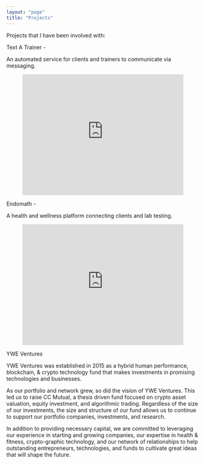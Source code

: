 ```yaml
---
layout: "page"
title: "Projects"
---
```


Projects that I have been involved with: 


Text A Trainer - 

An automated service for clients and trainers to communicate via messaging. 

<center>
<iframe width="420" height="315" src="https://www.youtube.com/embed/aDGeGjCEnGs" frameborder="0" allowfullscreen></iframe>
</center>


Endomath - 

A health and wellness platform connecting clients and lab testing. 

<center>
<iframe width="420" height="315" src="https://www.youtube.com/embed/tqd3HSHVWxQ" frameborder="0" allowfullscreen></iframe>
</center>


YWE Ventures

YWE Ventures was established in 2015 as a hybrid human performance, blockchain, & crypto technology fund that makes investments in promising technologies and businesses.

As our portfolio and network grew, so did the vision of YWE Ventures. This led us to raise CC Mutual, a thesis driven fund focused on crypto asset valuation, equity investment,  and algorithmic trading. Regardless of the size of our investments, the size and structure of our fund allows us to continue to support our portfolio companies, investments, and research.

In addition to providing necessary capital, we are committed to leveraging our experience in starting and growing companies, our expertise in health & fitness, crypto-graphic technology, and our network of relationships to help outstanding entrepreneurs, technologies, and funds to cultivate great ideas that will shape the future.

